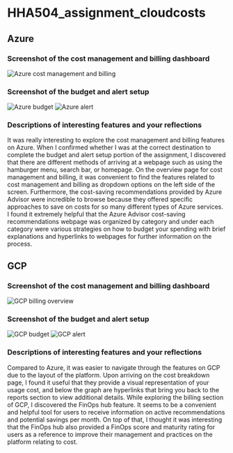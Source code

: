 # HHA504_assignment_cloudcosts

## Azure

### Screenshot of the cost management and billing dashboard
![Azure cost management and billing](https://github.com/user-attachments/assets/ccfb6a71-20d3-43ce-9a77-dd23d8f23c6d)
### Screenshot of the budget and alert setup
![Azure budget](https://github.com/user-attachments/assets/da41781e-768d-4e94-a002-51f1c5c193bd)
![Azure alert](https://github.com/user-attachments/assets/1583c358-52bb-4da7-a02f-a539966ac0bd)
### Descriptions of interesting features and your reflections
It was really interesting to explore the cost management and billing features on Azure. When I confirmed whether I was at the correct destination to complete the budget and alert setup portion of the assignment, I discovered that there are different methods of arriving at a webpage such as using the hamburger menu, search bar, or homepage. On the overview page for cost management and billing, it was convenient to find the features related to cost management and billing as dropdown options on the left side of the screen. Furthermore, the cost-saving recommendations provided by Azure Advisor were incredible to browse because they offered specific approaches to save on costs for so many different types of Azure services. I found it extremely helpful that the Azure Advisor cost-saving recommendations webpage was organized by category and under each category were various strategies on how to budget your spending with brief explanations and hyperlinks to webpages for further information on the process.

## GCP

### Screenshot of the cost management and billing dashboard
![GCP billing overview](https://github.com/user-attachments/assets/0e539f69-df1e-49c2-a873-0244b3659198)
### Screenshot of the budget and alert setup
![GCP budget](https://github.com/user-attachments/assets/4c6926f1-8884-4eca-aed8-d7a2f942a332)
![GCP alert](https://github.com/user-attachments/assets/44ef7d3b-6153-459b-a2d6-fdf657715772)
### Descriptions of interesting features and your reflections
Compared to Azure, it was easier to navigate through the features on GCP due to the layout of the platform. Upon arriving on the cost breakdown page, I found it useful that they provide a visual representation of your usage cost, and below the graph are hyperlinks that bring you back to the reports section to view additional details. While exploring the billing section of GCP, I discovered the FinOps hub feature. It seems to be a convenient and helpful tool for users to receive information on active recommendations and potential savings per month. On top of that, I thought it was interesting that the FinOps hub also provided a FinOps score and maturity rating for users as a reference to improve their management and practices on the platform relating to cost.
